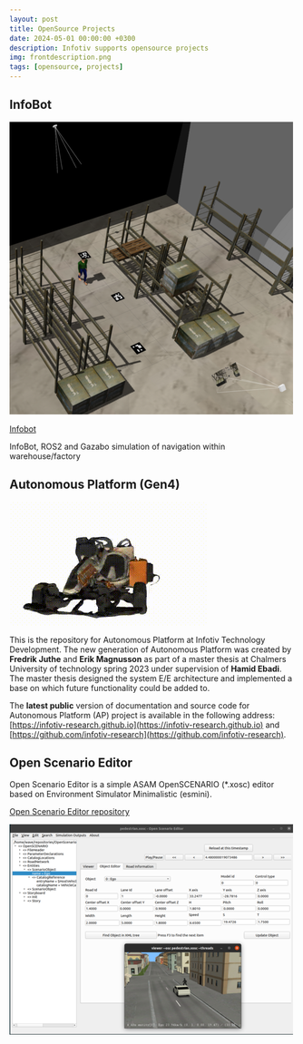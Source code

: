 ```yaml
---
layout: post
title: OpenSource Projects
date: 2024-05-01 00:00:00 +0300
description: Infotiv supports opensource projects
img: frontdescription.png
tags: [opensource, projects]
---
```




## InfoBot

![/assets/img/infobot.png](/assets/img/infobot.png)

[Infobot](https://github.com/infotiv-research/infobot) 

InfoBot, ROS2 and Gazabo simulation of navigation within warehouse/factory


## Autonomous Platform (Gen4)
![/assets/img/ap3d.gif](/assets/img/ap3d.gif)

This is the repository for Autonomous Platform at Infotiv Technology Development. The new generation of Autonomous Platform was created by **Fredrik Juthe** and **Erik Magnusson** as part of a master thesis at Chalmers University of technology spring 2023 under supervision of **Hamid Ebadi**. The master thesis designed the system E/E architecture and implemented a base on which future functionality could be added to. 

The __latest public__ version of documentation and source code for Autonomous Platform (AP) project is available in the following address: [https://infotiv-research.github.io](https://infotiv-research.github.io) and [https://github.com/infotiv-research](https://github.com/infotiv-research).





## Open Scenario Editor 
Open Scenario Editor is a simple ASAM OpenSCENARIO (*.xosc) editor based on Environment Simulator Minimalistic (esmini).

[Open Scenario Editor repository](https://github.com/ebadi/OpenScenarioEditor)


![/assets/img/OpenScenarioEditor.png](/assets/img/OpenScenarioEditor.png)


